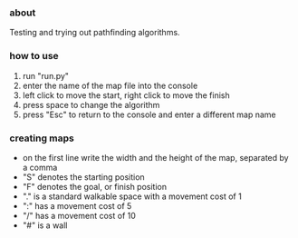 ### about
Testing and trying out pathfinding algorithms.


### how to use
1. run "run.py"
2. enter the name of the map file into the console
3. left click to move the start, right click to move the finish
4. press space to change the algorithm
5. press "Esc" to return to the console and enter a different map name


### creating maps
* on the first line write the width and the height of the map, separated by a comma
* "S" denotes the starting position
* "F" denotes the goal, or finish position
* "." is a standard walkable space with a movement cost of 1
* ":" has a movement cost of 5
* "/" has a movement cost of 10
* "\#" is a wall
